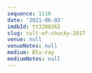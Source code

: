 ```yaml
---
sequence: 1110
date: '2021-06-03'
imdbId: tt3280262
slug: cult-of-chucky-2017
venue: null
venueNotes: null
medium: Blu-ray
mediumNotes: null
---
```


